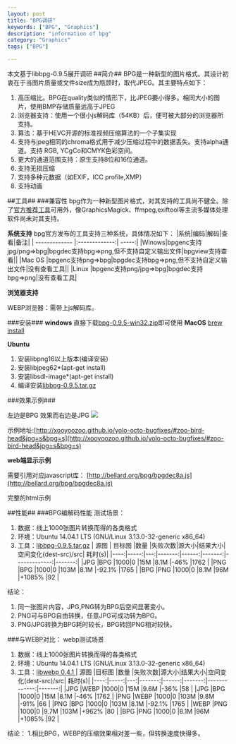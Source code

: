 ```yaml
---
layout: post
title: "BPG调研"
keywords: ["BPG", "Graphics"]
description: "information of bpg"
category: "Graphics"
tags: ["BPG"]

---
```



本文基于libbpg-0.9.5展开调研
##简介##
BPG是一种新型的图片格式。其设计初衷在于当图片质量或文件size成为瓶颈时，取代JPEG。其主要特点如下：

1. 高压缩比。BPG在quality类似的情形下，比JPEG要小得多。相同大小的图片，使用BMP存储质量远高于JPEG
2. 浏览器支持：使用一个很小js解码库（54KB）后，便可被大部分的浏览器所支持。
3. 算法：基于HEVC开源的标准视频压缩算法的一个子集实现
4. 支持与jpeg相同的chroma格式用于减少压缩过程中的数据丢失。支持alpha通道。支持 RGB, YCgCo和CMYK色彩空间。
5. 更大的通道范围支持：原生支持8位和16位通道。
6. 支持无损压缩
7. 支持多种元数据（如EXIF，ICC profile,XMP）
8. 支持动画


##工具##
###兼容性
bpg作为一种新型图片格式，对其支持的工具尚不健全。除了[官方](http://bellard.org/bpg/)[推荐工具](http://bellard.org/bpg/libbpg-0.9.5.tar.gz)可用外，像GraphicsMagick、ffmpeg,exiftool等主流多媒体处理软件尚未对其支持。

**系统支持**
bpg官方发布的工具支持三种系统，具体情况如下：
|系统|编码|解码|查看|备注|
| ------------- |:-------------:| -----:|
|Ｗinows|bpgenc支持jpg/png=>bpg|bpgdec支持bpg=>png,但不支持自定义输出文件|bpgview支持查看||
|Mac OS |bpgenc支持png=>bpg|bpgdec支持bpg=>png,但不支持自定义输出文件|没有查看工具||
|Linux  |bpgenc支持png/jpg=>bpg|bpgdec支持bpg=>png|没有查看工具|

**浏览器支持**

WEBP浏览器：需带上js解码库。

###安装###
**windows**
直接下载[bpg-0.9.5-win32.zip](http://bellard.org/bpg/bpg-0.9.5-win32.zip)即可使用
**MacOS**
[brew install](http://brew.sh/)

**Ubuntu**
1. 安装libpng16以上版本(编译安装)
2. 安装libjpeg62*(apt-get install) 
3. 安装libsdl-image*(apt-get install)
4. 编译安装[libbpg-0.9.5.tar.gz](http://bellard.org/bpg/libbpg-0.9.5.tar.gz)


###效果示例###

左边是BPG 效果而右边是JPG
![](http://cdn.unwire.hk/wp-content/uploads/2014/12/comparison.jpg)

示例地址:[http://xooyoozoo.github.io/yolo-octo-bugfixes/#zoo-bird-head&jpg=s&bpg=s](http://xooyoozoo.github.io/yolo-octo-bugfixes/#zoo-bird-head&jpg=s&bpg=s)

**web端显示示例**

需要引用对应javascript库：
[http://bellard.org/bpg/bpgdec8a.js](http://bellard.org/bpg/bpgdec8a.js)

完整的html示例


##性能##
###BPG编解码性能
 测试场景：
1.  数据：线上1000张图片转换而得的各类格式
2.  环境：Ubuntu 14.04.1 LTS (GNU/Linux 3.13.0-32-generic x86_64)
3.  工具：[libbpg-0.9.5.tar.gz](http://bellard.org/bpg/libbpg-0.9.5.tar.gz)
| 源图 | 目标图 |数量 |失败次数|源大小|结果大小|空间变化(dest-src)/src| 耗时(s)|
|----:|-----:|---:|-------:|------:|-------:|-------------:|-------:|
|JPG  |BPG   |1000|0	   |15M	   |8.1M    |-46%		   |1762    |
|PNG  |BPG   |1000|0       |103M   |8.1M	|-92.1%	       |1765    |
|BPG  |PNG   |1000|0       |8.1M   |96M		|+1085%		   |92      |

结论：
1. 同一张图片内容，JPG,PNG转为BPG后空间显著变小。
2.  PNG可与BPG自由转换，任意JPG可成功转为BPG。
3.  PNG/JPG转换为BPG耗时较长，BPG转回PNG相对较快。

###与WEBP对比：
webp测试场景
1.  数据：线上1000张图片转换而得的各类格式
2.  环境：Ubuntu 14.04.1 LTS (GNU/Linux 3.13.0-32-generic x86_64)
3.  工具：[libwebp 0.4.1 ](http://downloads.webmproject.org/releases/webp/libwebp-0.4.1-linux-x86-32.tar.gz)
| 源图 |目标图 |数量 |失败次数|源大小|结果大小|空间变化(dest-src)/src| 耗时(s)|
|----:|-----:|---:|-------:|------:|-------:|-------------:|-------:|
|JPG  |WEBP  |1000|0	   |15M    |9.6M	|-36%		   |58		|
|JPG  |BPG   |1000|0	   |15M	   |8.1M    |-46%		   |1762    |
|PNG  |WEBP  |1000|0       |103M   |9.8M    |-91%          |66		|
|PNG  |BPG   |1000|0       |103M   |8.1M	|-92.1%	       |1765    |
|WEBP |PNG   |1000|0	   |9.7M    |103M	|+962%		   |80		|
|BPG  |PNG   |1000|0       |8.1M   |96M		|+1085%		   |92      |

结论：
1.相比BPG，WEBP的压缩效果相对差一些，但转换速度快得多。











